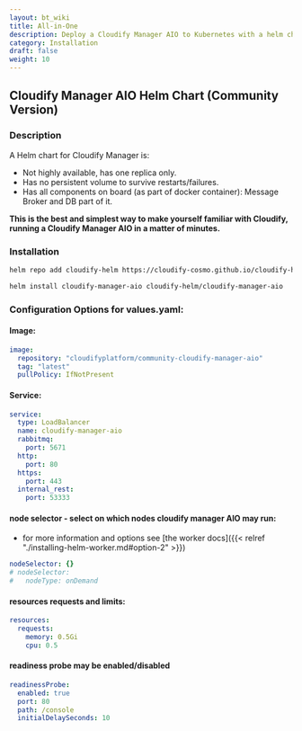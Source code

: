 ```yaml
---
layout: bt_wiki
title: All-in-One
description: Deploy a Cloudify Manager AIO to Kubernetes with a helm chart.
category: Installation
draft: false
weight: 10
---
```

## Cloudify Manager AIO Helm Chart  (Community Version)

### Description

A Helm chart for Cloudify Manager is:

* Not highly available, has one replica only.
* Has no persistent volume to survive restarts/failures.
* Has all components on board (as part of docker container): Message Broker and DB part of it.

**This is the best and simplest way to make yourself familiar with Cloudify, running a Cloudify Manager AIO in a matter of minutes.**


### Installation
```bash
helm repo add cloudify-helm https://cloudify-cosmo.github.io/cloudify-helm

helm install cloudify-manager-aio cloudify-helm/cloudify-manager-aio
```

### Configuration Options for values.yaml:

#### Image:

```yaml
image:
  repository: "cloudifyplatform/community-cloudify-manager-aio"
  tag: "latest"
  pullPolicy: IfNotPresent
```

#### Service:

```yaml
service:
  type: LoadBalancer
  name: cloudify-manager-aio
  rabbitmq:
    port: 5671
  http:
    port: 80
  https:
    port: 443
  internal_rest:
    port: 53333
```

#### node selector - select on which nodes cloudify manager AIO may run:
* for more information and options see [the worker docs]({{< relref "./installing-helm-worker.md#option-2" >}})

```yaml
nodeSelector: {}
# nodeSelector:
#   nodeType: onDemand 
```


#### resources requests and limits:
```yaml
resources:
  requests:
    memory: 0.5Gi
    cpu: 0.5
```

#### readiness probe may be enabled/disabled
```yaml
readinessProbe:
  enabled: true
  port: 80
  path: /console
  initialDelaySeconds: 10
```


